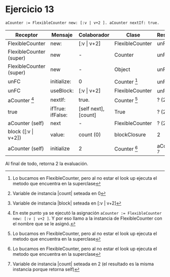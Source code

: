 # Ejercicio 13


```smalltalk
aCounter := FlexibleCounter new: [:v | v+2 ]. aCounter nextIf: true.
```


| Receptor                    | Mensaje          | Colaborador        | Clase           | Resultado    |
| --------                    | -------          | -----------        | -----           | ---------    | 
| FlexibleCounter             | new:             | [:v \| v+2]        | FlexibleCounter | unFC         | 
| FlexibleCounter (super)     | new              | -                  | Counter         | unFC         |
| FlexibleCounter (super)     | new              | -                  | Object          | unFC         |
| unFC                        | initialize:      | 0                  | Counter [^1]    | unFC [^2]    |
| unFC                        | useBlock:        | [:v \| v+2]        | FlexibleCounter | unFC [^3]    |
| aCounter [^4]               | nextIf:          | true.              | Counter [^1]    | ? (2)        |
| true                        | ifTrue: ifFalse: |[self next], [count]| True           | ? (2)        |
| aCounter (self)             | next             | -                  | FlexibleCounter | ? (2)        |
| block ([:v \| v+2])         | value:           | count (0)          | blockClosure    | 2            |
| aCounter (self)             | initialize       | 2                  | Counter [^1]    | aCounter [^5]|



Al final de todo, retorna 2 la evaluación.


[^1]: Lo bucamos en FlexibleCounter, pero al no estar el look up ejecuta el metodo que encuentra en la superclase

[^2]: Variable de instancia |count| seteada en 0

[^3]: Variable de instancia |block| seteada en [:v \| v+2]

[^4]: En este punto ya se ejecutó la asignación `aCounter := FlexibleCounter new: [:v | v+2 ]`. Y por eso llamo a la instancia de FlexibleCounter con el nombre que se le asignó.

[^5]: Variable de instancia |count| seteada en 2 (el resultado es la misma instancia porque retorna self)








